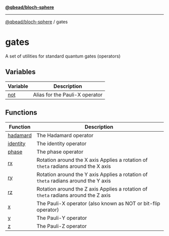[**@qbead/bloch-sphere**](../../../index.md)

***

[@qbead/bloch-sphere](../../../index.md) / gates

# gates

A set of utilities for standard quantum gates (operators)

## Variables

| Variable | Description |
| ------ | ------ |
| [not](variables/not.md) | Alias for the Pauli-X operator |

## Functions

| Function | Description |
| ------ | ------ |
| [hadamard](functions/hadamard.md) | The Hadamard operator |
| [identity](functions/identity.md) | The identity operator |
| [phase](functions/phase.md) | The phase operator |
| [rx](functions/rx.md) | Rotation around the X axis Applies a rotation of `theta` radians around the X axis |
| [ry](functions/ry.md) | Rotation around the Y axis Applies a rotation of `theta` radians around the Y axis |
| [rz](functions/rz.md) | Rotation around the Z axis Applies a rotation of `theta` radians around the Z axis |
| [x](functions/x.md) | The Pauli-X operator (also known as NOT or bit-flip operator) |
| [y](functions/y.md) | The Pauli-Y operator |
| [z](functions/z.md) | The Pauli-Z operator |
